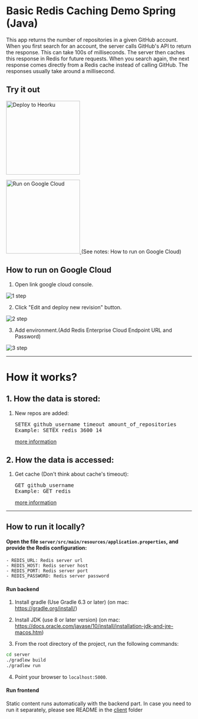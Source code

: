 # Basic Redis Caching Demo Spring (Java) 

This app returns the number of repositories in a given GitHub account. When you first search for an account, the server calls GitHub's API to return the response. This can take 100s of milliseconds. The server then caches this response in Redis for future requests. When you search again, the next response comes directly from a Redis cache instead of calling GitHub. The responses usually take around a millisecond.




## Try it out
<p>
    <a href="https://heroku.com/deploy" target="_blank">
        <img src="https://www.herokucdn.com/deploy/button.svg" alt="Deploy to Heorku" width="200px"/>
    <a>
</p>

<p>
    <a href="https://deploy.cloud.run?dir=server" target="_blank">
        <img src="https://deploy.cloud.run/button.svg" alt="Run on Google Cloud" width="200px"/>
    </a>
    (See notes: How to run on Google Cloud)
</p>


## How to run on Google Cloud


1. Open link google cloud console.

![1 step](https://github.com/redis-developer/basic-caching-demo-java/raw/master/docs/1.png)

2. Click "Edit and deploy new revision" button.

![2 step](https://github.com/redis-developer/basic-caching-demo-java/raw/master/docs/2.jpeg)

3. Add environment.(Add Redis Enterprise Cloud Endpoint URL and Password)

![3 step](https://github.com/redis-developer/basic-caching-demo-java/raw/master/docs/3.png)



</a>

---
# How it works?

## 1. How the data is stored:
<ol>
     <li>New repos are added:<pre>SETEX github_username timeout amount_of_repositories
Example: SETEX redis 3600 14</pre> 
<a href="https://redis.io/commands/setex">
more information</a>
</li>
</ol>

## 2. How the data is accessed:
<ol>
    <li> Get cache (Don't think about cache's timeout): <pre>GET github_username
Example: GET redis</pre>
<a href="https://redis.io/commands/get">
more information</a>
</li>

</ol>
  
---

## How to run it locally?

#### Open the file `server/src/main/resources/application.properties`, and provide the Redis configuration:
   	- REDIS_URL: Redis server url
    - REDIS_HOST: Redis server host
	- REDIS_PORT: Redis server port
	- REDIS_PASSWORD: Redis server password

#### Run backend

1. Install gradle (Use Gradle 6.3 or later) (on mac: https://gradle.org/install/) 

2. Install JDK (use 8 or later version) (on mac: https://docs.oracle.com/javase/10/install/installation-jdk-and-jre-macos.htm)

3. From the root directory of the project, run the following commands:
``` sh
cd server
./gradlew build
./gradlew run
```

4. Point your browser to `localhost:5000`.

#### Run frontend

Static сontent runs automatically with the backend part. In case you need to run it separately, please see README in the [client](client) folder

